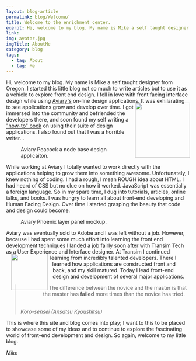 ```yaml
---
layout: blog-article
permalink: blog/Welcome/
title: Welcome to the enrichment center.
exerpt: Hi, welcome to my blog. My name is Mike a self taught designer from Oregon.
link:
img: avatar.jpg
imgTitle: AboutMe
category: blog
tags:
  - tag: About
  - tag: Me
---
```


Hi, welcome to my blog. My name is Mike a self taught designer from Oregon. I started this little blog not so much to write articles but to use it as a vehicle to explore front end design. I fell in love with front facing interface design while using <a href="http://aviary.com" target="_blank" >Aviary's</a> <img src="{{ site.baseurl }}/assets/images/blog/intro.jpg" style="shape-outside: polygon(-20% 0%, 100% 0%, 100% 100%, -20% 100%) padding-box; width: 150px; float: right; padding-top: 1em;"/>on-line design applications. It was exhilarating to see applications grow and develop over time. I got immersed into the community and befriended the developers there, and soon found my self writing a <a href="https://www.amazon.com/dp/1430272015/ref=wl_it_dp_o_pC_nS_ttl?_encoding=UTF8&colid=3IBWTO7KLB8X8&coliid=I3IXM477GBJXM4" target="_blank">"how-to" book</a> on using their suite of design applications. I also found out that I was a horrible writer...

<figure class="mp-post-figure">
  <div class="mp-post-img mp-img-loader" data-src="{{ site.baseurl }}/assets/images/blog/nw.jpg" alt="Aviary Peacock"></div>
  <figcaption class="mp-post-caption">Aviary Peacock a node base design applicaiton.</figcaption>
</figure>

While working at Aviary I totally wanted to work directly with the applications helping to grow them into something awesome. Unfortunately, I knew nothing of coding. I had a rough, I mean ROUGH idea about HTML. I had heard of CSS but no clue on how it worked. JavaScript was essentially a foreign language. So in my spare time, I dug into tutorials, articles, online talks, and books. I was hungry to learn all about front-end developing and Human Facing Design. Over time I started grasping the beauty that code and design could become.

<figure class="mp-post-figure">
  <div class="mp-post-img mp-img-loader" data-src="{{ site.baseurl }}/assets/images/blog/layerv2.png" alt="Layer Panel"></div>
  <figcaption class="mp-post-caption">Aviary Phoenix layer panel mockup.</figcaption>
</figure>


Aviary was eventually sold to Adobe and I was left without a job. However, because I had spent some much effort into learning the front end development techniques I landed a job fairly soon after with Transim Tech as a User Experience and Interface designer. <img src="{{ site.baseurl }}/assets/images/blog/transim_logo.png" style="shape-outside: circle(50% at 50% 50%) padding-box; float: left; width: 100px; padding: 1em;"/> At Transim I continued learning from incredibly talented developers. There I learned how applications are constructed front and back, and my skill matured. Today I lead front-end design and development of several major applications.

<blockquote>
<p>The difference between the novice and the master is that the master has <b>failed</b> more times than the novice has tried.</p><br/>
<em>Koro-sensei (Ansatsu Kyoushitsu)</em>
</blockquote>

This is where this site and blog comes into play; I want to this to be placed to showcase some of my ideas and to continue to explore the fascinating world of front-end development and design. So again, welcome to my little blog.

<em>Mike</em>